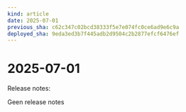 ```yaml
---
kind: article
date: 2025-07-01
previous_sha: c62c347c02bcd38333f5e7e074fc0ce6ad9e6c9a
deployed_sha: 9eda3ed3b7f445adb2d9504c2b2877efcf6476ef
---
```


# 2025-07-01

Release notes:

Geen release notes

